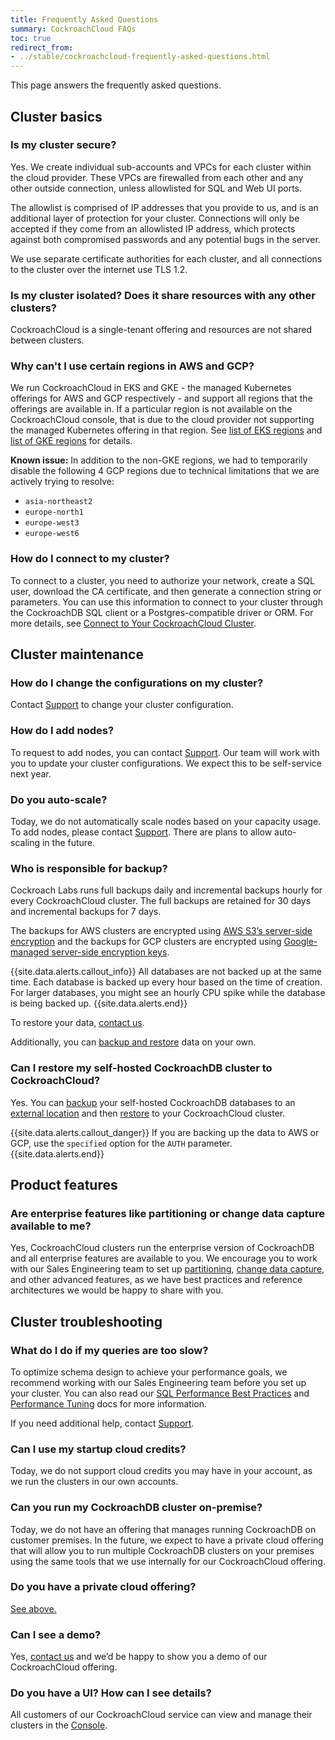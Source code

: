 ```yaml
---
title: Frequently Asked Questions
summary: CockroachCloud FAQs
toc: true
redirect_from:
- ../stable/cockroachcloud-frequently-asked-questions.html
---
```


This page answers the frequently asked questions.

## Cluster basics

### Is my cluster secure?

Yes. We create individual sub-accounts and VPCs for each cluster within the cloud provider. These VPCs are firewalled from each other and any other outside connection, unless allowlisted for SQL and Web UI ports.

The allowlist is comprised of IP addresses that you provide to us, and is an additional layer of protection for your cluster. Connections will only be accepted if they come from an allowlisted IP address, which protects against both compromised passwords and any potential bugs in the server.

We use separate certificate authorities for each cluster, and all connections to the cluster over the internet use TLS 1.2.

### Is my cluster isolated? Does it share resources with any other clusters?

CockroachCloud is a single-tenant offering and resources are not shared between clusters.

### Why can't I use certain regions in AWS and  GCP?

We run CockroachCloud in EKS and GKE - the managed Kubernetes offerings for AWS and GCP respectively - and support all regions that the offerings are available in. If a particular region is not available on the CockroachCloud console, that is due to the cloud provider not supporting the managed Kubernetes offering in that region. See
[list of EKS regions](https://aws.amazon.com/about-aws/global-infrastructure/regional-product-services/) and [list of GKE regions](https://cloud.google.com/about/locations/) for details.

**Known issue:** In addition to the non-GKE regions, we had to temporarily disable the following 4 GCP regions due to technical limitations that we are actively trying to resolve:

- `asia-northeast2`
- `europe-north1`
- `europe-west3`
- `europe-west6`

### How do I connect to my cluster?

To connect to a cluster, you need to authorize your network, create a SQL user, download the CA certificate, and then generate a connection string or parameters. You can use this information to connect to your cluster through the CockroachDB SQL client or a Postgres-compatible driver or ORM. For more details, see [Connect to Your CockroachCloud Cluster](connect-to-your-cluster.html).

## Cluster maintenance

### How do I change the configurations on my cluster?

Contact [Support](https://support.cockroachlabs.com/hc/en-us) to change your cluster configuration.

### How do I add nodes?

To request to add nodes, you can contact [Support](https://support.cockroachlabs.com/hc/en-us). Our team will work with you to update your cluster configurations. We expect this to be self-service next year.

### Do you auto-scale?

Today, we do not automatically scale nodes based on your capacity usage. To add nodes, please contact [Support](https://support.cockroachlabs.com/hc/en-us). There are plans to allow auto-scaling in the future.

### Who is responsible for backup?

Cockroach Labs runs full backups daily and incremental backups hourly for every CockroachCloud cluster. The full backups are retained for 30 days and incremental backups for 7 days.

The backups for AWS clusters are encrypted using [AWS S3’s server-side encryption](https://docs.aws.amazon.com/AmazonS3/latest/dev/UsingServerSideEncryption.html) and the backups for GCP clusters are encrypted using [Google-managed server-side encryption keys](https://cloud.google.com/storage/docs/encryption/default-keys).

{{site.data.alerts.callout_info}}
All databases are not backed up at the same time. Each database is backed up every hour based on the time of creation. For larger databases, you might see an hourly CPU spike while the database is being backed up.
{{site.data.alerts.end}}

To restore your data, [contact us](https://support.cockroachlabs.com).

Additionally, you can [backup and restore](../stable/backup-and-restore.html) data on your own.

### Can I restore my self-hosted CockroachDB cluster to CockroachCloud?

Yes. You can [backup](../stable/backup.html) your self-hosted CockroachDB databases to an [external location](../stable/backup.html#backup-file-urls) and then [restore](../stable/restore.html) to your CockroachCloud cluster.

{{site.data.alerts.callout_danger}}
If you are backing up the data to AWS or GCP, use the `specified` option for the `AUTH` parameter.
{{site.data.alerts.end}}

## Product features

### Are enterprise features like partitioning or change data capture available to me?

Yes, CockroachCloud clusters run the enterprise version of CockroachDB and all enterprise features are available to you. We encourage you to work with our Sales Engineering team to set up [partitioning](../stable/partitioning.html), [change data capture](../stable/change-data-capture.html), and other advanced features, as we have best practices and reference architectures we would be happy to share with you.

## Cluster troubleshooting

### What do I do if my queries are too slow?

To optimize schema design to achieve your performance goals, we recommend working with our Sales Engineering team before you set up your cluster. You can also read our [SQL Performance Best Practices](../stable/performance-best-practices-overview.html) and [Performance Tuning](../stable/performance-tuning.html) docs for more information.

If you need additional help, contact [Support](https://support.cockroachlabs.com/hc/en-us).

### Can I use my startup cloud credits?

Today, we do not support cloud credits you may have in your account, as we run the clusters in our own accounts.

### Can you run my CockroachDB cluster on-premise?

Today, we do not have an offering that manages running CockroachDB on customer premises. In the future, we expect to have a private cloud offering that will allow you to run multiple CockroachDB clusters on your premises using the same tools that we use internally for our CockroachCloud offering.

### Do you have a private cloud offering?

[See above.](#can-you-run-my-cockroachdb-cluster-on-premise)

### Can I see a demo?

Yes, [contact us](https://support.cockroachlabs.com/hc/en-us) and we’d be happy to show you a demo of our CockroachCloud offering.

### Do you have a UI? How can I see details?

All customers of our CockroachCloud service can view and manage their clusters in the [Console](https://cockroachlabs.cloud/).

